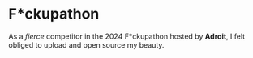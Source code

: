 # F*ckupathon

As a *fierce* competitor in the 2024 F*ckupathon hosted by **Adroit**, I felt obliged to upload and open source my beauty.

